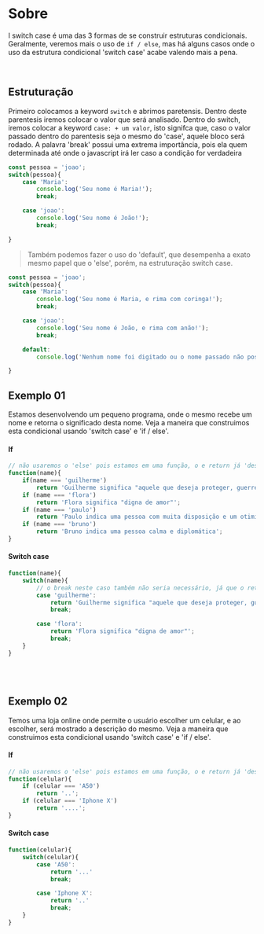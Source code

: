 # Sobre
I switch case é uma das 3 formas de se construir estruturas condicionais. 
Geralmente, veremos mais o uso de `if / else`, mas há alguns casos onde o uso da estrutura condicional 'switch case' acabe valendo mais a pena. 

</br>

## Estruturação 
Primeiro colocamos a keyword `switch` e abrimos paretensis.
Dentro deste parentesis iremos colocar o valor que será analisado. 
Dentro do switch, iremos colocar a keyword `case: + um valor`, isto signifca que, caso o valor passado dentro do parentesis seja o mesmo do 'case', aquele bloco será rodado. A palavra 'break' possui uma extrema importância, pois ela quem determinada até onde o javascript irá ler caso a condição for verdadeira</br>
```js
const pessoa = 'joao';
switch(pessoa){
    case 'Maria':
        console.log('Seu nome é Maria!');
        break;

    case 'joao':
        console.log('Seu nome é João!');
        break;

}
```

> Também podemos fazer o uso do 'default', que desempenha a exato mesmo papel que o 'else', porém, na estruturação switch case.
```js
const pessoa = 'joao';
switch(pessoa){
    case 'Maria':
        console.log('Seu nome é Maria, e rima com coringa!');
        break;

    case 'joao':
        console.log('Seu nome é João, e rima com anão!');
        break;

    default:
        console.log('Nenhum nome foi digitado ou o nome passado não possui informaões');

}
```

## Exemplo 01
Estamos desenvolvendo um pequeno programa, onde o mesmo recebe um nome e retorna o significado desta nome. Veja a maneira que construimos esta condicional usando 'switch case' e 'if / else'. 

#### If
```js
// não usaremos o 'else' pois estamos em uma função, o e return já 'desempenha' este papel.
function(name){
    if(name === 'guilherme')
        return 'Guilherme significa "aquele que deseja proteger, guerreiro"';
    if (name === 'flora')
        return 'Flora significa "digna de amor"';
    if (name === 'paulo')
        return 'Paulo indica uma pessoa com muita disposição e um otimismo contagiante';
    if (name === 'bruno')
        return 'Bruno indica uma pessoa calma e diplomática';
}
```

#### Switch case
```js
function(name){
    switch(name){
        // o break neste caso também não seria necessário, já que o return 'desempenha' este papel.
        case 'guilherme':
            return 'Guilherme significa "aquele que deseja proteger, guerreiro"'
            break;

        case 'flora':
            return 'Flora significa "digna de amor"';
            break;
    }
}
```

</br>
</br>

## Exemplo 02
Temos uma loja online onde permite o usuário escolher um celular, e ao escolher, será mostrado a descrição do mesmo. Veja a maneira que construimos esta condicional usando 'switch case' e 'if / else'. 

#### If
```js
// não usaremos o 'else' pois estamos em uma função, o e return já 'desempenha' este papel.
function(celular){
    if (celular === 'A50')
        return '..';
    if (celular === 'Iphone X')
        return '....';
}
```

#### Switch case
```js
function(celular){
    switch(celular){
        case 'A50': 
            return '...'
            break;

        case 'Iphone X':
            return '..'
            break;
    }
}